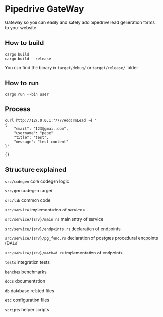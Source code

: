 # Pipedrive GateWay
Gateway so you can easily and safely add pipedrive lead generation forms to your website

## How to build

```shell
cargo build
cargo build --release
```

You can find the binary in `target/debug/` or `target/release/` folder

## How to run
```shell
cargo run --bin user
```

## Process
```shell
curl http://127.0.0.1:7777/AddCrmLead -d '
{
    "email": "123@gmail.com",         
    "username": "pepe",            
    "title": "test",            
    "message": "test content"
}'

{}

```

## Structure explained

`src/codegen` core codegen logic

`src/gen` codegen target

`src/lib` common code

`src/service` implementation of services

`src/service/{srv}/main.rs` main entry of service

`src/service/{srv}/endpoints.rs` declaration of endpoints

`src/service/{srv}/pg_func.rs` declaration of postgres procedural endpoints (DALs)

`src/service/{srv}/method.rs` implementation of endpoints

`tests` integration tests

`benches` benchmarks

`docs` documentation

`db` database related files

`etc` configuration files

`scripts` helper scripts
